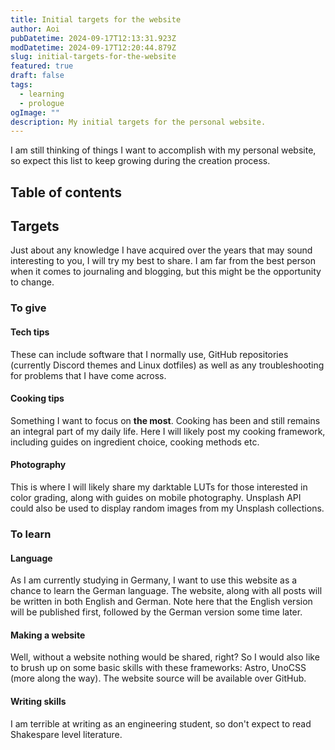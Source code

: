 ```yaml
---
title: Initial targets for the website
author: Aoi
pubDatetime: 2024-09-17T12:13:31.923Z
modDatetime: 2024-09-17T12:20:44.879Z
slug: initial-targets-for-the-website
featured: true
draft: false
tags:
  - learning
  - prologue
ogImage: ""
description: My initial targets for the personal website.
---
```


I am still thinking of things I want to accomplish with my personal website, so expect this list to keep growing during the creation process.

## Table of contents

## Targets

Just about any knowledge I have acquired over the years that may sound interesting to you, I will try my best to share. I am far from the best person when it comes to journaling and blogging, but this might be the opportunity to change.

### To give

#### Tech tips

These can include software that I normally use, GitHub repositories (currently Discord themes and Linux dotfiles) as well as any troubleshooting for problems that I have come across.

#### Cooking tips

Something I want to focus on **the most**. Cooking has been and still remains an integral part of my daily life. Here I will likely post my cooking framework, including guides on ingredient choice, cooking methods etc.

#### Photography

This is where I will likely share my darktable LUTs for those interested in color grading, along with guides on mobile photography. Unsplash API could also be used to display random images from my Unsplash collections. 


### To learn

#### Language

As I am currently studying in Germany, I want to use this website as a chance to learn the German language. The website, along with all posts will be written in both English and German. Note here that the English version will be published first, followed by the German version some time later.

#### Making a website

Well, without a website nothing would be shared, right? So I would also like to brush up on some basic skills with these frameworks: Astro, UnoCSS (more along the way). The website source will be available over GitHub.

#### Writing skills

I am terrible at writing as an engineering student, so don't expect to read Shakespare level literature.